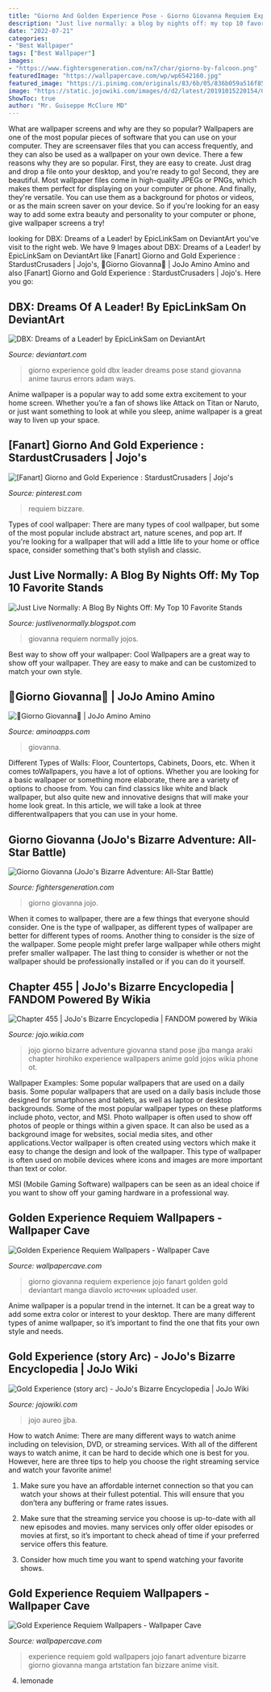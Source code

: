 ```yaml
---
title: "Giorno And Golden Experience Pose - Giorno Giovanna Requiem Experience Jojo Fanart Golden Gold Deviantart Manga Diavolo источник Uploaded User"
description: "Just live normally: a blog by nights off: my top 10 favorite stands"
date: "2022-07-21"
categories:
- "Best Wallpaper"
tags: ["Best Wallpaper"]
images:
- "https://www.fightersgeneration.com/nx7/char/giorno-by-falcoon.png"
featuredImage: "https://wallpapercave.com/wp/wp6542160.jpg"
featured_image: "https://i.pinimg.com/originals/83/6b/05/836b059a516f85f047d6575089165d6f.jpg"
image: "https://static.jojowiki.com/images/d/d2/latest/20191015220154/Giorno_1st.png"
ShowToc: true
author: "Mr. Guiseppe McClure MD"
---
```



What are wallpaper screens and why are they so popular?
Wallpapers are one of the most popular pieces of software that you can use on your computer. They are screensaver files that you can access frequently, and they can also be used as a wallpaper on your own device. There a few reasons why they are so popular. First, they are easy to create. Just drag and drop a file onto your desktop, and you're ready to go! Second, they are beautiful. Most wallpaper files come in high-quality JPEGs or PNGs, which makes them perfect for displaying on your computer or phone. And finally, they're versatile. You can use them as a background for photos or videos, or as the main screen saver on your device. So if you're looking for an easy way to add some extra beauty and personality to your computer or phone, give wallpaper screens a try!

	

		
looking for DBX: Dreams of a Leader! by EpicLinkSam on DeviantArt you've visit to the right web. We have 9 Images about DBX: Dreams of a Leader! by EpicLinkSam on DeviantArt like [Fanart] Giorno and Gold Experience : StardustCrusaders | Jojo&#039;s, 🐞Giorno Giovanna🐞 | JoJo Amino Amino and also [Fanart] Giorno and Gold Experience : StardustCrusaders | Jojo&#039;s. Here you go:
		
    
## DBX: Dreams Of A Leader! By EpicLinkSam On DeviantArt

<img loading=lazy src="https://i.pinimg.com/originals/83/6b/05/836b059a516f85f047d6575089165d6f.jpg" onerror="this.onerror=null;this.src='https://tse4.mm.bing.net/th?id=OIP.ZNe4GWgkiNKZWjePUqjmCQHaEK&amp;pid=15.1';" alt="DBX: Dreams of a Leader! by EpicLinkSam on DeviantArt">

_Source: deviantart.com_

>giorno experience gold dbx leader dreams pose stand giovanna anime taurus errors adam ways. 

	

Anime wallpaper is a popular way to add some extra excitement to your home screen. Whether you’re a fan of shows like Attack on Titan or Naruto, or just want something to look at while you sleep, anime wallpaper is a great way to liven up your space.

    
## [Fanart] Giorno And Gold Experience : StardustCrusaders | Jojo&#039;s

<img loading=lazy src="https://i.pinimg.com/736x/bf/0b/f9/bf0bf991e84cbc6f65651172593382f4.jpg" onerror="this.onerror=null;this.src='https://tse3.mm.bing.net/th?id=OIP.mCndHX2WPJuU0YhcFEX1cAHaIV&amp;pid=15.1';" alt="[Fanart] Giorno and Gold Experience : StardustCrusaders | Jojo&#039;s">

_Source: pinterest.com_

>requiem bizzare. 

	

Types of cool wallpaper:
There are many types of cool wallpaper, but some of the most popular include abstract art, nature scenes, and pop art. If you're looking for a wallpaper that will add a little life to your home or office space, consider something that's both stylish and classic.

    
## Just Live Normally: A Blog By Nights Off: My Top 10 Favorite Stands

<img loading=lazy src="https://2.bp.blogspot.com/-4GKBggc5foE/VScnVGyjhvI/AAAAAAAABhk/EEP9Xv6z-Qg/s1600/GoldExperience_Requiem.png" onerror="this.onerror=null;this.src='https://tse1.mm.bing.net/th?id=OIP.Oz9c8gTup1iP0j1Yl_MHmQHaLT&amp;pid=15.1';" alt="Just Live Normally: A Blog By Nights Off: My Top 10 Favorite Stands">

_Source: justlivenormally.blogspot.com_

>giovanna requiem normally jojos. 

	

Best way to show off your wallpaper:
Cool Wallpapers are a great way to show off your wallpaper. They are easy to make and can be customized to match your own style.

    
## 🐞Giorno Giovanna🐞 | JoJo Amino Amino

<img loading=lazy src="http://pm1.narvii.com/7427/588845b12205a1c49bf5be9db7af254a2cfbb9adr1-1536-2048v2_uhq.jpg" onerror="this.onerror=null;this.src='https://tse4.mm.bing.net/th?id=OIP.3JvGU7tKCIVFMes9NcaOjAHaJ4&amp;pid=15.1';" alt="🐞Giorno Giovanna🐞 | JoJo Amino Amino">

_Source: aminoapps.com_

>giovanna. 

	

Different Types of Walls: Floor, Countertops, Cabinets, Doors, etc.
When it comes toWallpapers, you have a lot of options. Whether you are looking for a basic wallpaper or something more elaborate, there are a variety of options to choose from. You can find classics like white and black wallpaper, but also quite new and innovative designs that will make your home look great. In this article, we will take a look at three differentwallpapers that you can use in your home.

    
## Giorno Giovanna (JoJo&#039;s Bizarre Adventure: All-Star Battle)

<img loading=lazy src="https://www.fightersgeneration.com/nx7/char/giorno-by-falcoon.png" onerror="this.onerror=null;this.src='https://tse1.mm.bing.net/th?id=OIP.D7yG_Jl-tyLsRHkfRFiKDgHaJ5&amp;pid=15.1';" alt="Giorno Giovanna (JoJo&#039;s Bizarre Adventure: All-Star Battle)">

_Source: fightersgeneration.com_

>giorno giovanna jojo. 

	

When it comes to wallpaper, there are a few things that everyone should consider. One is the type of wallpaper, as different types of wallpaper are better for different types of rooms. Another thing to consider is the size of the wallpaper. Some people might prefer large wallpaper while others might prefer smaller wallpaper. The last thing to consider is whether or not the wallpaper should be professionally installed or if you can do it yourself.

    
## Chapter 455 | JoJo&#039;s Bizarre Encyclopedia | FANDOM Powered By Wikia

<img loading=lazy src="https://vignette.wikia.nocookie.net/jjba/images/d/d6/Chapter_455.jpg/revision/latest?cb=20140815174513" onerror="this.onerror=null;this.src='https://tse1.mm.bing.net/th?id=OIP.DXvgMN1IZtEAehJ060XftAHaLZ&amp;pid=15.1';" alt="Chapter 455 | JoJo&#039;s Bizarre Encyclopedia | FANDOM powered by Wikia">

_Source: jojo.wikia.com_

>jojo giorno bizarre adventure giovanna stand pose jjba manga araki chapter hirohiko experience wallpapers anime gold jojos wikia phone ot. 

	

Wallpaper Examples: Some popular wallpapers that are used on a daily basis.
Some popular wallpapers that are used on a daily basis include those designed for smartphones and tablets, as well as laptop or desktop backgrounds. Some of the most popular wallpaper types on these platforms include photo, vector, and MSI. 
Photo wallpaper is often used to show off photos of people or things within a given space. It can also be used as a background image for websites, social media sites, and other applications.Vector wallpaper is often created using vectors which make it easy to change the design and look of the wallpaper. This type of wallpaper is often used on mobile devices where icons and images are more important than text or color. 

MSI (Mobile Gaming Software) wallpapers can be seen as an ideal choice if you want to show off your gaming hardware in a professional way.

    
## Golden Experience Requiem Wallpapers - Wallpaper Cave

<img loading=lazy src="https://wallpapercave.com/wp/wp6542160.jpg" onerror="this.onerror=null;this.src='https://tse2.mm.bing.net/th?id=OIP.02Y8_XeCIBQH_ed8xeSkEgHaKe&amp;pid=15.1';" alt="Golden Experience Requiem Wallpapers - Wallpaper Cave">

_Source: wallpapercave.com_

>giorno giovanna requiem experience jojo fanart golden gold deviantart manga diavolo источник uploaded user. 

	

Anime wallpaper is a popular trend in the internet. It can be a great way to add some extra color or interest to your desktop. There are many different types of anime wallpaper, so it’s important to find the one that fits your own style and needs.

    
## Gold Experience (story Arc) - JoJo&#039;s Bizarre Encyclopedia | JoJo Wiki

<img loading=lazy src="https://static.jojowiki.com/images/d/d2/latest/20191015220154/Giorno_1st.png" onerror="this.onerror=null;this.src='https://tse4.mm.bing.net/th?id=OIP.DNh7x8tXDZ3rrlhSLtmSbAHaEK&amp;pid=15.1';" alt="Gold Experience (story arc) - JoJo&#039;s Bizarre Encyclopedia | JoJo Wiki">

_Source: jojowiki.com_

>jojo aureo jjba. 

	

How to watch Anime: There are many different ways to watch anime including on television, DVD, or streaming services.
With all of the different ways to watch anime, it can be hard to decide which one is best for you. However, here are three tips to help you choose the right streaming service and watch your favorite anime!
1. Make sure you have an affordable internet connection so that you can watch your shows at their fullest potential. This will ensure that you don’tera any buffering or frame rates issues.

2. Make sure that the streaming service you choose is up-to-date with all new episodes and movies. many services only offer older episodes or movies at first, so it’s important to check ahead of time if your preferred service offers this feature.

3. Consider how much time you want to spend watching your favorite shows.

    
## Gold Experience Requiem Wallpapers - Wallpaper Cave

<img loading=lazy src="https://wallpapercave.com/wp/wp7678952.jpg" onerror="this.onerror=null;this.src='https://tse3.mm.bing.net/th?id=OIP.ZodHdx9wm3UgfyVa_oBKpAHaLc&amp;pid=15.1';" alt="Gold Experience Requiem Wallpapers - Wallpaper Cave">

_Source: wallpapercave.com_

>experience requiem gold wallpapers jojo fanart adventure bizarre giorno giovanna manga artstation fan bizzare anime visit. 

	

4. lemonade 

